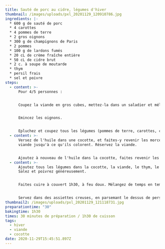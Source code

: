 ```yaml
---
title: Sauté de porc au cidre, légumes d'hiver
thumbnail: /images/uploads/pxl_20201129_120910786.jpg
ingredients: |-
  * 600 g de sauté de porc
  * 4 carottes
  * 4 pommes de terre
  * 2 gros oignons
  * 300 g de champignons de Paris
  * 2 pommes 
  * 100 g de lardons fumés
  * 20 cL de crème fraîche entière
  * 50 cL de cidre brut
  * 2 c. à soupe de moutarde
  * thym
  * persil frais
  * sel et poivre
steps:
  - content: >-
      Pour 4/5 personnes :


      Coupez la viande en gros cubes, mettez-la dans un saladier et mélangez avec la moutarde.


      Emincez les oignons.


      Epluchez et coupez tous les légumes (pommes de terre, carottes, champignons, pommes) en gros morceaux.
  - content: >-
      Versez de l'huile dans une cocotte, et faites-y revenir les morceaux de
      viande jusqu'à ce qu'ils colorent. Réservez la viande.


      Ajoutez à nouveau de l'huile dans la cocotte, faites revenir les oignons et les lardons. Dès que les oignons deviennent translucides, ajoutez les champignons et faites cuire environ 5 minutes.
  - content: >-
      Ajoutez tous les légumes dans la cocotte, la viande, le thym, le cidre.
      Salez et poivrez généreusement.


      Faites cuire à couvert 1h30, à feu doux. Mélangez de temps en temps. A la fin de la cuisson, ajoutez la crème fraîche puis mélangez.


      Servez dans des assiettes creuses, en parsemant le dessus de persil ciselé finement.
thumbnail2: /images/uploads/pxl_20201129_121118731.jpg
preparationtime: "30"
bakingtime: 1h30
times: 30 minutes de préparation / 1h30 de cuisson
tags:
  - hiver
  - viande
  - cocotte
date: 2020-11-29T15:45:51.897Z
---
```

